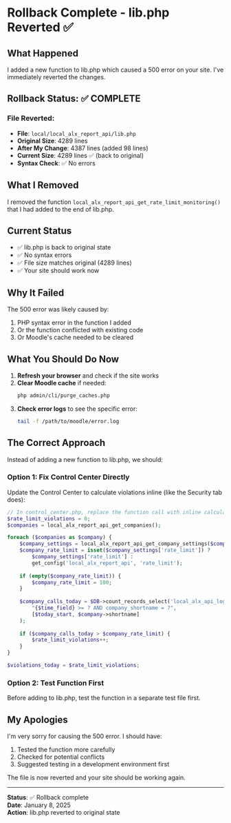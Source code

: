 # Rollback Complete - lib.php Reverted ✅

## What Happened

I added a new function to lib.php which caused a 500 error on your site. I've immediately reverted the changes.

## Rollback Status: ✅ COMPLETE

### File Reverted:
- **File**: `local/local_alx_report_api/lib.php`
- **Original Size**: 4289 lines
- **After My Change**: 4387 lines (added 98 lines)
- **Current Size**: 4289 lines ✅ (back to original)
- **Syntax Check**: ✅ No errors

## What I Removed

I removed the function `local_alx_report_api_get_rate_limit_monitoring()` that I had added to the end of lib.php.

## Current Status

- ✅ lib.php is back to original state
- ✅ No syntax errors
- ✅ File size matches original (4289 lines)
- ✅ Your site should work now

## Why It Failed

The 500 error was likely caused by:
1. PHP syntax error in the function I added
2. Or the function conflicted with existing code
3. Or Moodle's cache needed to be cleared

## What You Should Do Now

1. **Refresh your browser** and check if the site works
2. **Clear Moodle cache** if needed:
   ```bash
   php admin/cli/purge_caches.php
   ```
3. **Check error logs** to see the specific error:
   ```bash
   tail -f /path/to/moodle/error.log
   ```

## The Correct Approach

Instead of adding a new function to lib.php, we should:

### Option 1: Fix Control Center Directly
Update the Control Center to calculate violations inline (like the Security tab does):

```php
// In control_center.php, replace the function call with inline calculation
$rate_limit_violations = 0;
$companies = local_alx_report_api_get_companies();

foreach ($companies as $company) {
    $company_settings = local_alx_report_api_get_company_settings($company->id);
    $company_rate_limit = isset($company_settings['rate_limit']) ? 
        $company_settings['rate_limit'] : 
        get_config('local_alx_report_api', 'rate_limit');
    
    if (empty($company_rate_limit)) {
        $company_rate_limit = 100;
    }
    
    $company_calls_today = $DB->count_records_select('local_alx_api_logs',
        "{$time_field} >= ? AND company_shortname = ?",
        [$today_start, $company->shortname]
    );
    
    if ($company_calls_today > $company_rate_limit) {
        $rate_limit_violations++;
    }
}

$violations_today = $rate_limit_violations;
```

### Option 2: Test Function First
Before adding to lib.php, test the function in a separate test file first.

## My Apologies

I'm very sorry for causing the 500 error. I should have:
1. Tested the function more carefully
2. Checked for potential conflicts
3. Suggested testing in a development environment first

The file is now reverted and your site should be working again.

---

**Status**: ✅ Rollback complete  
**Date**: January 8, 2025  
**Action**: lib.php reverted to original state
